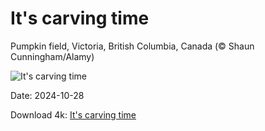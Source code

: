 # It's carving time

Pumpkin field, Victoria, British Columbia, Canada (© Shaun Cunningham/Alamy)

![It's carving time](https://bing.com/th?id=OHR.PumpkinMist_EN-US3686565863_UHD.jpg&rf=LaDigue_UHD.jpg&pid=hp&w=1024&h=576&rs=1&c=4)

Date: 2024-10-28

Download 4k: [It's carving time](https://bing.com/th?id=OHR.PumpkinMist_EN-US3686565863_UHD.jpg&rf=LaDigue_UHD.jpg&pid=hp&w=3840&h=2160&rs=1&c=4)

